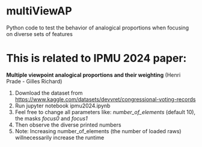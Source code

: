 # multiViewAP
Python code to test the behavior of analogical proportions when focusing on diverse sets of features

# This is related to IPMU 2024 paper: 
**Multiple viewpoint analogical proportions and their weighting** (Henri Prade - Gilles Richard)

1. Download the dataset from https://www.kaggle.com/datasets/devvret/congressional-voting-records
2. Run jupyter notebook ipmu2024.ipynb
3. Feel free to change all parameters like: *number_of_elements* (default 10), the masks *focus0* and *focus1*
4. Then observe the diverse printed numbers
5. Note: Increasing number_of_elements (the number of loaded raws) willnecessarily increase the runtime
